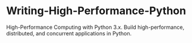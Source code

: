 # Writing-High-Performance-Python
High-Performance Computing with Python 3.x. Build high-performance, distributed, and concurrent applications in Python. 
